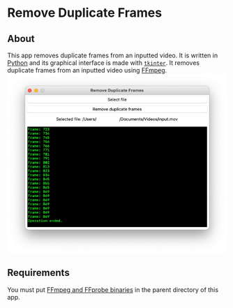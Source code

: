 # Remove Duplicate Frames
## About
This app removes duplicate frames from an inputted video. It is written in [Python](python.org) and its graphical interface is made with [`tkinter`](docs.python.org/library/tkinter.html). It removes duplicate frames from an inputted video using [FFmpeg](ffmpeg.org).
![Image of this app](image.png)
## Requirements
You must put [FFmpeg and FFprobe binaries](ffmpeg.org/download.html) in the parent directory of this app.
